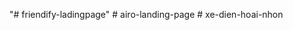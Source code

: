 "# friendify-ladingpage" 
#   a i r o - l a n d i n g - p a g e  
 #   x e - d i e n - h o a i - n h o n  
 